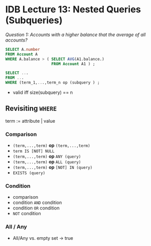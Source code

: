 
# IDB Lecture 13: Nested Queries (Subqueries)

_Question 1: Accounts with a higher balance that the average of all accounts?_

```SQL
SELECT A.number
FROM Account A
WHERE A.balance > ( SELECT AVG(A1.balance.)
                    FROM Account A1 ) ;
```

```SQL
SELECT ... 
FROM ...
WHERE (term_1,...,term_n op (subquery ) ;
```
- valid iff size(subquery) == n

## Revisiting `WHERE`
term := attribute | value

### Comparison
  - `(term,...,term)` __op__ `(term,...,term)`
  - `term IS [NOT] NULL`
  - `(term,...,term)` __op__ `ANY (query)` 
  - `(term,...,term)` __op__ `ALL (query)` 
  - `(term,...,term)` __op__ `[NOT] IN (query)` 
  - `EXISTS (query)`

### Condition
  - comparison
  - condition `AND` condition
  - condition `OR` condition
  - `NOT` condition


### All / Any 
- All/Any vs. empty set -> true
